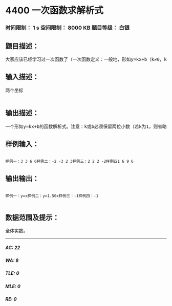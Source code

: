 # 4400 一次函数求解析式   
### 时间限制： 1 s     空间限制： 8000 KB     题目等级： 白银  
## 题目描述：  

<pre>
大家应该已经学习过一次函数了（一次函数定义：一般地，形如y=kx+b（k≠0，k,b是常数），那么y叫做x的一次函数。其中x是自变量，y是因变量，k为一次项系数，其图像为一条直线。当b=0时，y=kx+b即y=kx，原函数变为正比例函数，其函数图像为一条通过原点的直线。所以说正比例函数是一种特殊的一次函数，但一次函数不是正比例函数。），现在给你两个一次函数的坐标，如给你两个坐标A（3，3），B（6，6），就可以求得他的函数解析式为y=x。下面，我将展示几组坐标，由你们求出解析式。若给出坐标无法连成1次函数或给出坐标连线平行于x轴，则输出-1；
</pre>
  
  
## 输入描述：  

<pre>
两个坐标  

</pre>
  
  
## 输出描述：  

<pre>
一个形如y=kx+b的函数解析式。注意：k或b必须保留两位小数（若k为1，则省略，若k为-1，则只输出“-”）！！！
</pre>
  
  
## 样例输入：  

<pre><code>
样例一：3 3 6 6样例二：-2 -3 2 3样例三：2 2 2 -2样例四1 6 9 6
</code></pre>
  
  
## 输出输出：  

<pre><code>
样例一：y=x样例二：y=1.50x样例三：-1样例四：-1  

</code></pre>
  
  
## 数据范围及提示：  

<pre>
全体实数。
</pre>
  
  
***  

##### AC: 22  
##### WA: 8  
##### TLE: 0  
##### MLE: 0  
##### RE: 0  
